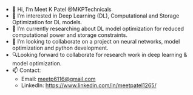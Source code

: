 - 👋 Hi, I’m Meet K Patel @MKPTechnicals
- 👀 I’m interested in Deep Learning (DL), Computational and Storage Optimization for DL models.
- 🌱 I’m currently researching about DL model optimization for reduced computational power and storage constraints.
- 💞️ I’m looking to collaborate on a project on neural networks, model optimization and python development.
- 🔍Looking forward to collaborate for research work in deep learning & model optimization.
- 📫 Contact:
  - Email: meetp6116@gmail.com
  - LinkedIn: https://www.linkedin.com/in/meetpatel1265/

<!---
MKPTechnicals/MKPTechnicals is a ✨ special ✨ repository because its `README.md` (this file) appears on your GitHub profile.
You can click the Preview link to take a look at your changes.
--->

